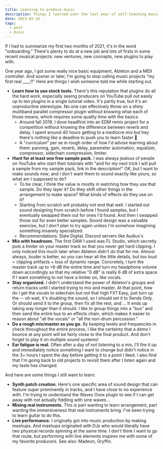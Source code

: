 ```yaml
---
title: Learning to produce music
description: Things I learned over the last year of self-teaching music production
date: 2021-02-26
tags:
  - post
  - music
---
```


If I had to summarize my first two months of 2021, it's in the word "onboarding." There's plenty to do at a new job and lots of firsts in some recent musical projects: new ventures, new concepts, new plugins to play with.

One year ago, I got some really nice basic equipment, Ableton and a MIDI controller. And sooner or later, I'm going to stop calling music projects "my first real \_\_\_\_!!" Here are things I wish someone told me while starting out.

* **Learn how to use stock tools.** There's this reputation that plugins do all the hard work, especially seeing producers on YouTube pull out easily up to ten plugins in a single tutorial video. It's partly true, but it's an unproductive stereotype. No one can effectively throw on a shiny multiband parallel compressor plugin without knowing what each of those means, which requires some quality time with the basics.
  - Around fall 2019, I dove headfirst into an EDM remix project for a competition without knowing the difference between reverb and delay. I spent around 40 hours getting to a mediocre mix but hey there's nothing like a deadline to push you to learn faster 😬
  - A "curriculum" per se in rough order of how I'd advise learning about them: panning, gain, reverb, delay, parameter automation, equalizer, compressor, sidechain compression, limiter.
* **Hunt for at least one free sample pack.** I was always jealous of people on YouTube who start their tutorials with "and for my next trick I will pull a sample from my sample pack, link in the description!" OK, but I want to make sounds *now*, and I don't want them to sound exactly like yours, so what am I supposed to do?
  - To be clear, I think the value is mostly in watching *how* they use that sample. Do they layer it? Do they shift other things in the arrangement to make space? What kinds of effects do they use on it?
  - Starting from scratch will probably not end that well. I started out sound designing from scratch before I found samples, but I eventually swapped them out for ones I'd found. And then I swapped those out for even better samples. Sound design was a valuable exercise, but I don't plan to try again unless I'm somehow imagining something insanely specialized.
  - Recommendations: Slate Digital, Discord servers like Audius's
* **Mix with headroom.** The first DAW I used was FL Studio, which secretly puts a limiter on your master track so that you never get hard clipping. I only noticed this much later when Ableton didn't do that for me. Almost always, louder is better, so you can hear all the little details, but too loud = clipping artifacts + loss of dynamic range. Concretely, I turn the master track up to +6 dB the entire time and turn my headphone volume down accordingly so that my relative "0 dB" is really 6 dB of extra space if I want something to not have a limiter on, like vocals.
* **Stay organized.** I didn't understand the power of Ableton's groups and return tracks until I started trying to mix and master. At that point, how do I get the vocals to sidechain but not that high FX? Easy, just turn up the -- oh wait, it's doubling the sound, so I should set it to Sends Only. Or should send it to the group, then fix all the rest, and ... It ends up taking way longer than it should. I like to group things into a "bus" and then send the entire bus to an effects chain, which makes it easier to reason about "all the vocals" or "all the non-drum percussion."
* **Do a rough mix/master as you go.** By keeping levels and frequencies in check throughout the entire process, I like the certainty that a demo I bounce at any point will be fairly close to the final product. And don't forget to play it on multiple sound systems!
* **Ear fatigue is real.** Often after a day of not listening to a mix, I'll fire it up and immediately notice something I want to change but didn't notice in the 3+ hours I spent the day before getting it to a point I liked. I also find that I'm going back to old projects to revisit them after I listen again and my taste has changed.

And here are some things I still want to learn:
* **Synth patch creation.** Here's one specific area of sound design that can feature super prominently in tracks, and I have close to no experience with. I'm trying to understand the Waves Ovox plugin to see if I can get away with not actually fiddling with sine waves...
* **Mixing real instruments.** This is part wanting to learn arrangement, part wanting the immersiveness that real instruments bring. I've been trying to learn guitar to do this.
* **Live performance.** I originally got into music production by making mashups. And mashups originated with DJs who would literally have two physical records spinning at the same time. I don't think I want to go that route, but performing with live elements inspires me with some of my favorite producers. See also: Madeon, Gryffin.
